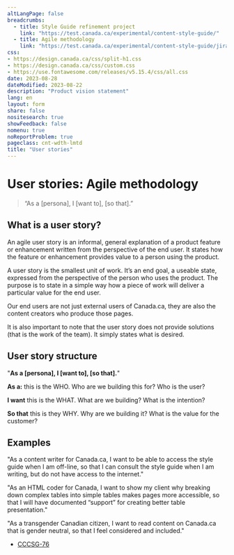 ```yaml
---
altLangPage: false
breadcrumbs:
  - title: Style Guide refinement project
    link: "https://test.canada.ca/experimental/content-style-guide/"
  - title: Agile methodology
    link: "https://test.canada.ca/experimental/content-style-guide/jira/"    
css:
- https://design.canada.ca/css/split-h1.css
- https://design.canada.ca/css/custom.css
- https://use.fontawesome.com/releases/v5.15.4/css/all.css
date: 2023-08-28
dateModified: 2023-08-22
description: "Product vision statement"
lang: en
layout: form
share: false
nositesearch: true
showFeedback: false
nomenu: true
noReportProblem: true
pageclass: cnt-wdth-lmtd
title: "User stories"
---
```

<h1 property="name" id="wb-cont" dir="ltr"><span class="stacked"><span>User stories</span>: <span>Agile methodology</span></span></h1>
<blockquote class="mrgn-tp-lg mrgn-bttm-lg">
  <p>“As a [persona], I [want to], [so that].”</p>
</blockquote>
<h2 class="h3">What is a user story?</h2>
<p>An agile user story is an informal, general explanation of a product feature or enhancement written from the perspective of the end user. It states how the feature or enhancement provides value to a person using the product.</p>
<p>A user story is the smallest unit of work.  It’s an end goal, a useable state, expressed from the perspective of the person who uses the product.  The purpose is to state in a simple way how a piece of work will deliver a particular value for the end user.</p>
<p>Our end users are not just external users of Canada.ca, they are also the content creators who produce those pages.</p>
<p>It is also important to note that the user story does not provide solutions (that is the work of the team).  It simply states what is desired.</p>
<h2 class="h3">User story structure</h2>
<p class="h3">"<strong>As a [persona], I [want to], [so that].</strong>"</p>
<p><strong>As a:</strong> this is the WHO. Who are we building this for? Who is the user?</p>
<p><strong>I want</strong> this is the WHAT. What are we building? What is the intention?</p>
<p><strong>So that</strong> this is they WHY. Why are we building it? What is the value for the customer?</p>
<h2 class="h3">Examples</h2>
<p>"As a content writer for Canada.ca, I want to be able to access the style guide when I am off-line, so that I can consult the style guide when I am writing, but do not have access to the internet."</p>
<p>"As an HTML coder for Canada, I want to show my client why breaking down complex tables into simple tables makes pages more accessible, so that I will have documented “support” for creating better table presentation."</p>
<p>"As a transgender Canadian citizen, I want to read content on Canada.ca that is gender neutral, so that I feel considered and included."</p>
<div class="mrgn-tp-lg">
  <ul class=" fa-ul">
    <li><span class="fa-li"><span class="fab fa-jira fa-lg"></span></span><a href="https://canada-style-guide.atlassian.net/browse/CCCSG-76">CCCSG-76</a></li>
  </ul>
</div>
